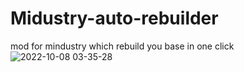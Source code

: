 # Midustry-auto-rebuilder
mod for mindustry which rebuild you base in one click
![2022-10-08 03-35-28](https://user-images.githubusercontent.com/38525999/194640961-a1df4901-131a-4e81-a616-dd0603f0bdab.gif)
